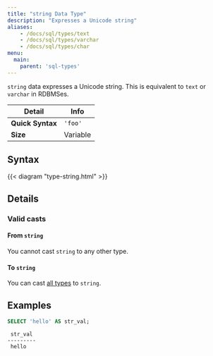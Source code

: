```yaml
---
title: "string Data Type"
description: "Expresses a Unicode string"
aliases:
    - /docs/sql/types/text
    - /docs/sql/types/varchar
    - /docs/sql/types/char
menu:
  main:
    parent: 'sql-types'
---
```


`string` data expresses a Unicode string. This is equivalent to `text` or `varchar` in RDBMSes.

Detail | Info
-------|------
**Quick Syntax** | `'foo'`
**Size** | Variable

## Syntax

{{< diagram "type-string.html" >}}

## Details

### Valid casts

#### From `string`

You cannot cast `string` to any other type.

#### To `string`

You can cast [all types](../) to `string`.

## Examples

```sql
SELECT 'hello' AS str_val;
```
```nofmt
 str_val
---------
 hello
```
